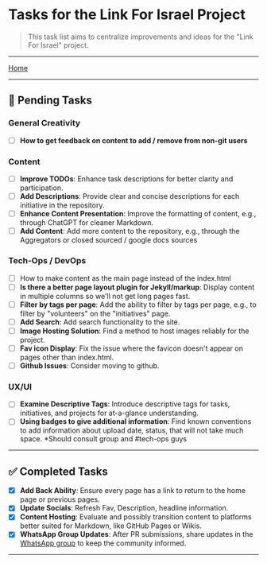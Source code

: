 # Tasks for the Link For Israel Project

> This task list aims to centralize improvements and ideas for the "Link For Israel" project.

---
[Home](home.md)

---

## 🚧 Pending Tasks

### General Creativity

- [ ] **How to get feedback on content to add / remove from non-git users**

### Content

- [ ] **Improve TODOs**: Enhance task descriptions for better clarity and participation.
- [ ] **Add Descriptions**: Provide clear and concise descriptions for each initiative in the repository.
- [ ] **Enhance Content Presentation**: Improve the formatting of content, e.g., through ChatGPT for cleaner Markdown.
- [ ] **Add Content**: Add more content to the repository, e.g., through the Aggregators or closed sourced / google docs sources

### Tech-Ops / DevOps

- [ ] How to make content as the main page instead of the index.html
- [ ] **Is there a better page layout plugin for Jekyll/markup**: Display content in multiple columns so we'll not get long pages fast.
- [ ] **Filter by tags per page**: Add the ability to filter by tags per page, e.g., to filter by "volunteers" on the "initiatives" page.
- [ ] **Add Search**: Add search functionality to the site.
- [ ] **Image Hosting Solution**: Find a method to host images reliably for the project.
- [ ] **Fav icon Display**: Fix the issue where the favicon doesn't appear on pages other than index.html.
- [ ] **Github Issues**: Consider moving to github.

### UX/UI

- [ ] **Examine Descriptive Tags**: Introduce descriptive tags for tasks, initiatives, and projects for at-a-glance understanding.
- [ ] **Using badges to give additional information**: Find known conventions to add information about upload date, status, that will not take much space. *Should consult group and #tech-ops guys

---

## ✅ Completed Tasks

- [x] **Add Back Ability**: Ensure every page has a link to return to the home page or previous pages.
- [x] **Update Socials**: Refresh Fav, Description, headline information.
- [x] **Content Hosting**: Evaluate and possibly transition content to platforms better suited for Markdown, like GitHub Pages or Wikis.
- [x] **WhatsApp Group Updates**: After PR submissions, share updates in the [WhatsApp group](https://chat.whatsapp.com/JjD8eijWfDXD10QbM2VyaX) to keep the community informed.

---
